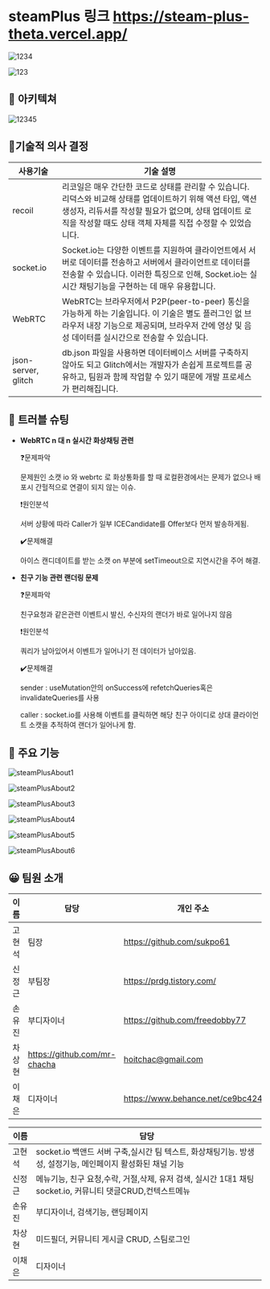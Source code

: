 # steamPlus 링크 https://steam-plus-theta.vercel.app/

![1234](https://user-images.githubusercontent.com/116047764/224586337-350a3cf1-abc1-464e-acbc-3fe5134789dc.png)

![123](https://user-images.githubusercontent.com/116047764/224586342-3c373968-0385-42b4-b380-0cc4d9388ec4.png)

## 🏡 아키텍쳐

![12345](https://user-images.githubusercontent.com/116047764/224586419-ba9b63b4-f84f-4805-a45a-227aea379096.png)

## 🎲기술적 의사 결정

| 사용기술 | 기술 설명 |
| --- | --- |
| recoil | 리코일은 매우 간단한 코드로 상태를 관리할 수 있습니다. 리덕스와 비교해 상태를 업데이트하기 위해 액션 타입, 액션 생성자, 리듀서를 작성할 필요가 없으며, 상태 업데이트 로직을 작성할 때도 상태 객체 자체를 직접 수정할 수 있었습니다. |
| socket.io | Socket.io는 다양한 이벤트를 지원하여 클라이언트에서 서버로 데이터를 전송하고 서버에서 클라이언트로 데이터를 전송할 수 있습니다. 이러한 특징으로 인해, Socket.io는 실시간 채팅기능을 구현하는 데 매우 유용합니다. |
| WebRTC | WebRTC는 브라우저에서 P2P(peer-to-peer) 통신을 가능하게 하는 기술입니다. 이 기술은 별도 플러그인 없 브라우저 내장 기능으로 제공되며, 브라우저 간에 영상 및 음성 데이터를 실시간으로 전송할 수 있습니다. |
| json-server, glitch | db.json 파일을 사용하면 데이터베이스 서버를 구축하지 않아도 되고 Glitch에서는 개발자가 손쉽게 프로젝트를 공유하고, 팀원과 함께 작업할 수 있기 때문에 개발 프로세스가 편리해집니다. |

## 🔧 트러블 슈팅

- **WebRTC n 대 n 실시간 화상채팅 관련**
    
    ❓문제파악
    
    문제원인 소캣 io 와 webrtc 로 화상통화를 할 때 로컬환경에서는 문제가 없으나 배포시 간헐적으로 연결이 되지 않는 이슈.
    
    ❗원인분석
    
    서버 상황에 따라 Caller가 일부 ICECandidate를 Offer보다 먼저 발송하게됨.
    
    ✔️문제해결
    
    아이스 캔디데이트를 받는 소캣 on 부분에 setTimeout으로 지연시간을 주어 해결.
    

- **친구 기능 관련 랜더링 문제**
    
    ❓문제파악
    
    친구요청과 같은관련 이벤트시 발신, 수신자의 랜더가 바로 일어나지 않음
    
    ❗원인분석
    
    쿼리가 남아있어서 이벤트가 일어나기 전 데이터가 남아있음. 
    
    ✔️문제해결
    
    sender : useMutation안의 onSuccess에 refetchQueries혹은 invalidateQueries를 사용
    
    caller : socket.io를 사용해 이벤트를 클릭하면 해당 친구 아이디로 상대 클라이언트 소캣을 추적하여 랜더가 일어나게 함.
    

## 📘 주요 기능
![steamPlusAbout1](https://user-images.githubusercontent.com/116047764/224586153-02c73544-f8ec-425a-bb61-de2a78c8d450.jpg)

![steamPlusAbout2](https://user-images.githubusercontent.com/116047764/224586191-a4559ac3-ee87-40d4-ace3-39bd41afcf86.jpg)

![steamPlusAbout3](https://user-images.githubusercontent.com/116047764/224586194-271b52b5-a200-422a-9d6f-68b3112d8d8e.jpg)

![steamPlusAbout4](https://user-images.githubusercontent.com/116047764/224586240-cbd09128-0af8-411a-9c78-969267fb984d.jpg)

![steamPlusAbout5](https://user-images.githubusercontent.com/116047764/224586243-91d18e0d-a3cc-46fc-9f30-c58b15a53d4f.jpg)

![steamPlusAbout6](https://user-images.githubusercontent.com/116047764/224586246-1e1c37a5-c475-4474-854c-0ba3d7bbc37d.jpg)

## 😀 팀원 소개

| 이름 | 담당 | 개인 주소 | 메일 주소 |
| --- | --- | --- | --- |
| 고현석 | 팀장 | https://github.com/sukpo61 | sukpo6010@gmail.com |
| 신정근 | 부팀장 | https://prdg.tistory.com/ | sjk990515@naver.com |
| 손유진 | 부디자이너 | https://github.com/freedobby77 | y09urt77@gmail.com |
| 차상현 | https://github.com/mr-chacha | hoitchac@gmail.com |
| 이채은  | 디자이너 | https://www.behance.net/ce9bc424 | eun9077@gmail.com |

| 이름 | 담당 |
| --- | --- |
| 고현석 | socket.io 백앤드 서버 구축,실시간 팀 텍스트, 화상채팅기능. 방생성, 설정기능, 메인페이지 활성화된 채널 기능 |
| 신정근 | 메뉴기능, 친구 요청,수락, 거절,삭제, 유저 검색, 실시간 1대1 채팅 socket.io, 커뮤니티 댓글CRUD,컨텍스트메뉴 |
| 손유진 | 부디자이너, 검색기능, 랜딩페이지 |
| 차상현 | 미드필더, 커뮤니티 게시글 CRUD, 스팀로그인 |
| 이채은  | 디자이너 |
